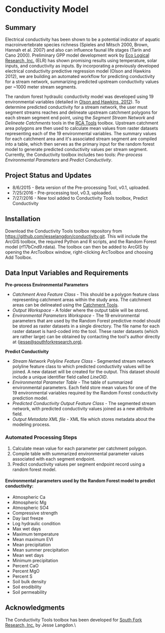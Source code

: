 # Conductivity Model

## Summary

Electrical conductivity has been shown to be a potential indicator of aquatic macroinvertebrate species richness (Spieles and Mitsch 2000, Brown, Hannah et al. 2007) and also can influence faunal life stages (Tarín and Cano 2000).  Preliminary GPP model development work by [Eco Logical Research, Inc.](https://sites.google.com/a/ecologicalresearch.net/ecologicalreseach-net/) (ELR) has shown promising results using temperature, solar inputs, and conductivity as inputs. By incorporating a previously developed electrical conductivity predictive regression model (Olson and Hawkins 2012), we are building an automated workflow for predicting conductivity for a stream network, summarizing predicted upstream conductivity values per ~1000 meter stream segments. 

The random forest hydraulic conductivity model was developed using 19 environmental variables (detailed in [Olson and Hawkins, 2012](http://onlinelibrary.wiley.com/doi/10.1029/2011WR011088/abstract)). To determine predicted conductivity for a stream network, the user must segment streams reaches and delineate upstream catchment polygons for each stream segment end point, using the *Segment Stream Network* and *Delineate Catchments* tools in the [RCA Tools](https://github.com/jesselangdon/RCA-tools) toolbox. Upstream catchment area polygons are then used to calculate mean values from raster datasets representing each of the 19 environmental variables. The summary values for each catchment area and it's associated stream segment are compiled into a table, which then serves as the primary input for the random forest model to generate predicted conductivity values per stream segment.  Currently, the Conductivity toolbox includes two tools: *Pre-process Environmental Parameters* and *Predict Conductivity*.

## Project Status and Updates

* 8/6/2015 - Beta version of the Pre-processing Tool, v0.1, uploaded.
* 7/25/2016 - Pre-processing tool, v0.3, uploaded.
* 7/27/2016 - New tool added to Conductivity Tools toolbox, Predict Conductivity

## Installation
Download the Conductivity Tools toolbox repository from https://github.com/jesselangdon/conductivity.git.  This will include the ArcGIS toolbox, the required Python and R scripts, and the Random Forest model (rf17bCnd9.rdata). The toolbox can then be added to ArcGIS by opening the ArcToolbox window, right-clicking ArcToolbox and choosing Add Toolbox.

## Data Input Variables and Requirements
**Pre-process Environmental Parameters** 
* *Catchment Area Feature Class* - This should be a polygon feature class representing catchment areas within the study area.  The catchment areas can be delineated using the [Catchment Tools](http://github.com/jesselangdon/catchment_tool).
* *Output Workspace* - A folder where the output table will be stored.
* *Environmental Parameters Workspace* - The 19 environmental parameters that are used by the Random Forest predictive model should be stored as raster datasets in a single directory. The file name for each raster dataset is hard-coded into the tool. These raster datasets (which are rather large) can be obtained by contacting the tool's author directly at ([jesse@southforkresearch.org)](jesse@southforkresearch.org).

**Predict Conductivity**
* *Stream Network Polyline Feature Class* - Segmented stream network polyline feature class to which predicted conductivity values will be joined.  A new dataset will be created for the output.  This dataset should include a unique identifier field called *LineOID*.
* *Environmental Parameter Table* - The table of summarized environmental parameters.  Each field store mean values for one of the 19 environmental variables required by the Random Forest conductivity prediction model.
* *Predicted Conductivity Output Feature Class* - The segmented stream network, with predicted conductivity values joined as a new attribute field.
* *Output Metadata XML file* - XML file which stores metadata about the modeling process.

### Automated Processing Steps
1.  Calculate mean value for each parameter per catchment polygon.
2.  Compile table with summarized environmental parameter values associated with each segment endpoint.
3.  Predict conductivity values per segment endpoint record using a random forest model.

#### Environmental parameters used by the Random Forest model to predict conductivity:
* Atmospheric Ca
* Atmospheric Mg
* Atmospheric SO4
* Compressive strength
* Day last freeze
* Log hydraulic condition
* Max wet days
* Maximum temperature
* Mean maximum EVI
* Mean precipitation
* Mean summer precipitation
* Mean wet days
* Minimum precipitation
* Percent CaO
* Percent MgO
* Percent S
* Soil bulk density
* Soil erodibility
* Soil permeability

## Acknowledgments

The Conductivity Tools toolbox has been developed for [South Fork Research, Inc.](http://southforkresearch.org) by Jesse Langdon.\